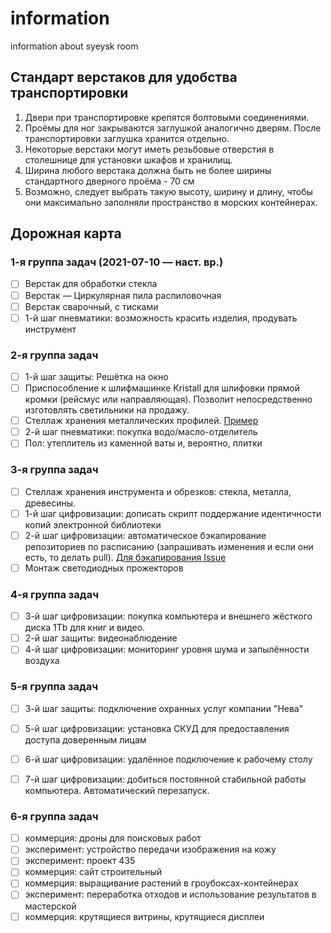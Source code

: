 # information
information about syeysk room

## Стандарт верстаков для удобства транспортировки

1. Двери при транспортировке крепятся болтовыми соединениями.
2. Проёмы для ног закрываются заглушкой аналогично дверям. После транспортировки заглушка хранится отдельно.
3. Некоторые верстаки могут иметь резьбовые отверстия в столешнице для установки шкафов и хранилищ.
4. Ширина любого верстака должна быть не более ширины стандартного дверного проёма - 70 см
5. Возможно, следует выбрать такую высоту, ширину и длину, чтобы они максимально заполняли пространство в морских контейнерах.

## Дорожная карта

### 1-я группа задач (2021-07-10 — наст. вр.)

- [ ] Верстак для обработки стекла
- [ ] Верстак — Циркулярная пила распиловочная
- [ ] Верстак сварочный, с тисками
- [ ] 1-й шаг пневматики: возможность красить изделия, продувать инструмент

### 2-я группа задач

- [ ] 1-й шаг защиты: Решётка на окно
- [ ] Приспособление к шлифмашинке Kristall для шлифовки прямой кромки (рейсмус или направляющая). Позволит непосредственно изготовлять светильники на продажу.
- [ ] Стеллаж хранения металлических профилей. [Пример](https://youtube.com/watch?v=fw6ghnEtGAo)
- [ ] 2-й шаг пневматики: покупка водо/масло-отделитель
- [ ] Пол: утеплитель из каменной ваты и, вероятно, плитки

### 3-я группа задач

- [ ] Стеллаж хранения инструмента и обрезков: стекла, металла, древесины.
- [ ] 1-й шаг цифровизации: дописать скрипт поддержание идентичности копий электронной библиотеки
- [ ] 2-й шаг цифровизации: автоматическое бэкапирование репозиториев по расписанию (запрашивать изменения и если они есть, то делать pull). [Для бэкапирования Issue](https://docs.github.com/en/rest/reference/issues)
- [ ] Монтаж светодиодных прожекторов

### 4-я группа задач

- [ ] 3-й шаг цифровизации: покупка компьютера и внешнего жёсткого диска 1Tb для книг и видео.
- [ ] 2-й шаг защиты: видеонаблюдение
- [ ] 4-й шаг цифровизации: мониторинг уровня шума и запылённости воздуха

### 5-я группа задач

- [ ] 3-й шаг защиты: подключение охранных услуг компании  "Нева"
- [ ] 5-й шаг цифровизации: установка СКУД для предоставления доступа доверенным лицам
- [ ] 6-й шаг цифровизации: удалённое подключение к рабочему столу
- [ ] 7-й шаг цифровизации: добиться постоянной стабильной работы компьютера. Автоматический перезапуск.


### 6-я группа задач

- [ ] коммерция: дроны для поисковых работ
- [ ] эксперимент: устройство передачи изображения на кожу
- [ ] эксперимент: проект 435
- [ ] коммерция: сайт строительный
- [ ] коммерция: выращивание растений в гроубоксах-контейнерах
- [ ] эксперимент: переработка отходов и использование результатов в мастерской
- [ ] коммерция: крутящиеся витрины, крутящиеся дисплеи

